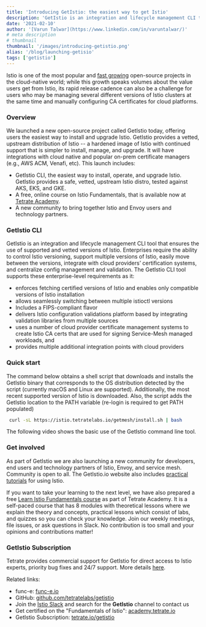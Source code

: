 ```yaml
---
title: 'Introducing GetIstio: the easiest way to get Istio'
description: 'GetIstio is an integration and lifecycle management CLI tool that ensures the use of supported and vetted versions of Istio.'
date: '2021-02-10'
author: '[Varun Talwar](https://www.linkedin.com/in/varuntalwar/)'
# meta description
# thumbnail
thumbnail: '/images/introducing-getistio.png'
alias: '/blog/launching-getisio'
tags: ['getistio']
---
```


Istio is one of the most popular and <a href="https://octoverse.github.com/2019/" target="_blank">fast growing</a> open-source projects in the
cloud-native world; while this growth speaks volumes about the value users get from Istio, its rapid release cadence can
also be a challenge for users who may be managing several different versions of Istio clusters at the same time and
manually configuring CA certificates for cloud platforms.

### Overview

We launched a new open-source project called GetIstio today, offering users the easiest way to install and upgrade
Istio. GetIstio provides a vetted, upstream distribution of Istio -- a hardened image of Istio with continued support
that is simpler to install, manage, and upgrade. It will have integrations with cloud native and popular on-prem
certificate managers (e.g., AWS ACM, Venafi, etc). This launch includes:

- GetIstio CLI, the easiest way to install, operate, and upgrade Istio. GetIstio provides a safe, vetted, upstream Istio
  distro, tested against AKS, EKS, and GKE.
- A free, online course on Istio Fundamentals, that is available now at [Tetrate Academy](https://academy.tetrate.io/).
- A new community to bring together Istio and Envoy users and technology partners.

### GetIstio CLI

GetIstio is an integration and lifecycle management CLI tool that ensures the use of supported and vetted versions of
Istio. Enterprises require the ability to control Istio versioning, support multiple versions of Istio, easily move
between the versions, integrate with cloud providers’ certification systems, and centralize config management and
validation. The GetIstio CLI tool supports these enterprise-level requirements as it:

- enforces fetching certified versions of Istio and enables only compatible versions of Istio installation
- allows seamlessly switching between multiple istioctl versions
- Includes a FIPS-compliant flavor
- delivers Istio configuration validations platform based by integrating validation libraries from multiple sources
- uses a number of cloud provider certificate management systems to create Istio CA certs that are used for signing
  Service-Mesh managed workloads, and
- provides multiple additional integration points with cloud providers

### Quick start

The command below obtains a shell script that downloads and installs the GetIstio binary that corresponds to the OS
distribution detected by the script (currently macOS and Linux are supported). Additionally, the most recent supported
version of Istio is downloaded. Also, the script adds the GetIstio location to the PATH variable (re-login is required
to get PATH populated)

```bash
 curl -sL https://istio.tetratelabs.io/getmesh/install.sh | bash
```

The following video shows the basic use of the GetIstio command line tool.

<script src="https://asciinema.org/a/390274.js" id="asciicast-390274" data-size="11px" data-speed="2" async></script>

### Get involved

As part of GetIstio we are also launching a new community for developers, end users and technology partners of Istio,
Envoy, and service mesh. Community is open to all. The GetIstio.io website also includes
[practical tutorials](/istio-in-practice/) for using Istio.

If you want to take your learning to the next level, we have also prepared a free <a href="https://certifications.tetrate.io/" target="_blank">Learn Istio Fundamentals course</a> as part of Tetrate Academy. It is a self-paced
course that has 8 modules with theoretical lessons where we explain the theory and concepts, practical lessons which
consist of labs, and quizzes so you can check your knowledge. Join our weekly meetings, file issues, or ask questions in
Slack. No contribution is too small and your opinions and contributions matter!

### GetIstio Subscription

Tetrate provides commercial support for GetIstio for direct access to Istio experts, priority bug fixes and 24/7
support. More details <a href="https://www.tetrate.io/getistio" target="_blank">here</a>.

Related links:

- func-e: <a href="https://func-e.io" target="_blank">func-e.io</a>
- GitHub: <a href="https://github.com/tetratelabs/getistio" target="_blank">github.com/tetratelabs/getistio</a>
- Join the <a href="https://istio.slack.com" target="_blank">Istio Slack</a> and search for the **GetIstio** channel to contact us
- Get certified on the "Fundamentals of Istio": <a href="https://academy.tetrate.io" target="_blank">academy.tetrate.io</a>
- GetIstio Subscription: <a href="https://www.tetrate.io/getistio" target="_blank">tetrate.io/getistio</a>[]()

